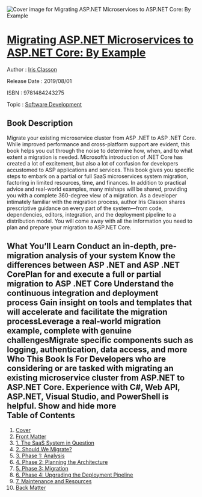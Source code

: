 ![Cover image for Migrating ASP.NET Microservices to ASP.NET Core: By Example](https://imgdetail.ebookreading.net/cover/cover/20200215/EB9781484243275.jpg)

[Migrating ASP.NET Microservices to ASP.NET Core: By Example](https://ebookreading.net/view/book/Migrating+ASP.NET+Microservices+to+ASP.NET+Core%3A+By+Example-EB9781484243275_1.html "Migrating ASP.NET Microservices to ASP.NET Core: By Example")
====================================================================================================================

Author : [Iris Classon](https://ebookreading.net/search/author/Iris+Classon)

Release Date : 2019/08/01

ISBN : 9781484243275

Topic : [Software Development](https://ebookreading.net/search/category/software-development)

Book Description
-----------------

 Migrate your existing microservice cluster from ASP .NET to ASP .NET Core. While improved performance and cross-platform support are evident, this book helps you cut through the noise to determine how, when, and to what extent a migration is needed.
Microsoft’s introduction of .NET Core has created a lot of excitement, but also a lot of confusion for developers accustomed to ASP applications and services. This book gives you specific steps to embark on a partial or full SaaS microservices system migration, factoring in limited resources, time, and finances. In addition to practical advice and real-world examples, many mishaps will be shared, providing you with a complete 360-degree view of a migration.
As a developer intimately familiar with the migration process, author Iris Classon shares prescriptive guidance on every part of the system—from code, dependencies, editors, integration, and the deployment pipeline to a distribution model. You will come away with all the information you need to plan and prepare your migration to ASP.NET Core.

What You’ll Learn
Conduct an in-depth, pre-migration analysis of your system Know the differences between ASP .NET and ASP .NET CorePlan for and execute a full or partial migration to ASP .NET Core Understand the continuous integration and deployment process Gain insight on tools and templates that will accelerate and facilitate the migration processLeverage a real-world migration example, complete with genuine challengesMigrate specific components such as logging, authentication, data access, and more
Who This Book Is For
Developers who are considering or are tasked with migrating an existing microservice cluster from ASP.NET to ASP.NET Core. Experience with C#, Web API, ASP.NET, Visual Studio, and PowerShell is helpful.         Show and hide more                
Table of Contents
-----------------

1. [Cover](https://ebookreading.net/view/book/Migrating+ASP.NET+Microservices+to+ASP.NET+Core%3A+By+Example-EB9781484243275_1.html)
1. [Front Matter](https://ebookreading.net/view/book/Migrating+ASP.NET+Microservices+to+ASP.NET+Core%3A+By+Example-EB9781484243275_2.html)
1. [1. The SaaS System in Question](https://ebookreading.net/view/book/Migrating+ASP.NET+Microservices+to+ASP.NET+Core%3A+By+Example-EB9781484243275_3.html)
1. [2. Should We Migrate?](https://ebookreading.net/view/book/Migrating+ASP.NET+Microservices+to+ASP.NET+Core%3A+By+Example-EB9781484243275_4.html)
1. [3. Phase 1: Analysis](https://ebookreading.net/view/book/Migrating+ASP.NET+Microservices+to+ASP.NET+Core%3A+By+Example-EB9781484243275_5.html)
1. [4. Phase 2: Planning the Architecture](https://ebookreading.net/view/book/Migrating+ASP.NET+Microservices+to+ASP.NET+Core%3A+By+Example-EB9781484243275_6.html)
1. [5. Phase 3: Migration](https://ebookreading.net/view/book/Migrating+ASP.NET+Microservices+to+ASP.NET+Core%3A+By+Example-EB9781484243275_7.html)
1. [6. Phase 4: Upgrading the Deployment Pipeline](https://ebookreading.net/view/book/Migrating+ASP.NET+Microservices+to+ASP.NET+Core%3A+By+Example-EB9781484243275_8.html)
1. [7. Maintenance and Resources](https://ebookreading.net/view/book/Migrating+ASP.NET+Microservices+to+ASP.NET+Core%3A+By+Example-EB9781484243275_9.html)
1. [Back Matter](https://ebookreading.net/view/book/Migrating+ASP.NET+Microservices+to+ASP.NET+Core%3A+By+Example-EB9781484243275_10.html)
